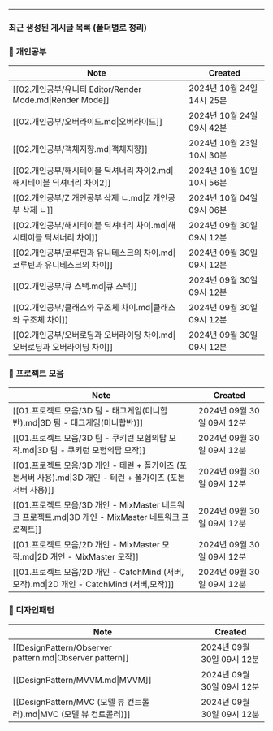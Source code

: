---
### 최근 생성된 게시글 목록 (폴더별로 정리)



### 📂 개인공부

| Note                                               | Created               |
| -------------------------------------------------- | --------------------- |
| [[02.개인공부/유니티 Editor/Render Mode.md\|Render Mode]] | 2024년 10월 24일 14시 25분 |
| [[02.개인공부/오버라이드.md\|오버라이드]]                        | 2024년 10월 24일 09시 42분 |
| [[02.개인공부/객체지향.md\|객체지향]]                          | 2024년 10월 23일 10시 30분 |
| [[02.개인공부/해시테이블 딕셔너리 차이2.md\|해시테이블 딕셔너리 차이2]]      | 2024년 10월 10일 10시 56분 |
| [[02.개인공부/Z 개인공부 삭제 ㄴ.md\|Z 개인공부 삭제 ㄴ]]            | 2024년 10월 04일 09시 06분 |
| [[02.개인공부/해시테이블 딕셔너리 차이.md\|해시테이블 딕셔너리 차이]]        | 2024년 09월 30일 09시 12분 |
| [[02.개인공부/코루틴과 유니테스크의 차이.md\|코루틴과 유니테스크의 차이]]      | 2024년 09월 30일 09시 12분 |
| [[02.개인공부/큐 스택.md\|큐 스택]]                          | 2024년 09월 30일 09시 12분 |
| [[02.개인공부/클래스와 구조체 차이.md\|클래스와 구조체 차이]]            | 2024년 09월 30일 09시 12분 |
| [[02.개인공부/오버로딩과 오버라이딩 차이.md\|오버로딩과 오버라이딩 차이]]      | 2024년 09월 30일 09시 12분 |


### 📂 프로젝트 모음

| Note                                                                       | Created               |
| -------------------------------------------------------------------------- | --------------------- |
| [[01.프로젝트 모음/3D 팀 - 태그게임(미니합반).md\|3D 팀 - 태그게임(미니합반)]]                     | 2024년 09월 30일 09시 12분 |
| [[01.프로젝트 모음/3D 팀 - 쿠키런 모험의탑 모작.md\|3D 팀 - 쿠키런 모험의탑 모작]]                   | 2024년 09월 30일 09시 12분 |
| [[01.프로젝트 모음/3D 개인 - 테런 + 폴가이즈 (포톤서버 사용).md\|3D 개인 - 테런 + 폴가이즈 (포톤서버 사용)]] | 2024년 09월 30일 09시 12분 |
| [[01.프로젝트 모음/3D 개인 - MixMaster 네트워크 프로젝트.md\|3D 개인 - MixMaster 네트워크 프로젝트]] | 2024년 09월 30일 09시 12분 |
| [[01.프로젝트 모음/2D 개인 - MixMaster 모작.md\|2D 개인 - MixMaster 모작]]               | 2024년 09월 30일 09시 12분 |
| [[01.프로젝트 모음/2D 개인 - CatchMind (서버,모작).md\|2D 개인 - CatchMind (서버,모작)]]     | 2024년 09월 30일 09시 12분 |


### 📂 디자인패턴

| Note                                                    | Created               |
| ------------------------------------------------------- | --------------------- |
| [[DesignPattern/Observer pattern.md\|Observer pattern]] | 2024년 09월 30일 09시 12분 |
| [[DesignPattern/MVVM.md\|MVVM]]                         | 2024년 09월 30일 09시 12분 |
| [[DesignPattern/MVC (모델 뷰 컨트롤러).md\|MVC (모델 뷰 컨트롤러)]]   | 2024년 09월 30일 09시 12분 |


